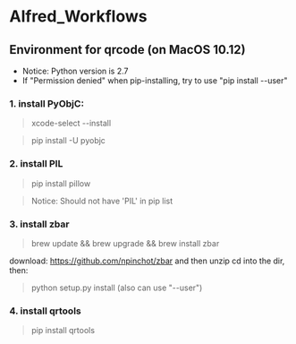 # Alfred_Workflows
## Environment for qrcode (on MacOS 10.12)
* Notice: Python version is 2.7
* If "Permission denied" when pip-installing, try to use "pip install --user"

### 1. install PyObjC:
> xcode-select --install

> pip install -U pyobjc

### 2. install PIL
> pip install pillow

> Notice: Should not have 'PIL' in pip list

### 3. install zbar
> brew update && brew upgrade && brew install zbar

download: https://github.com/npinchot/zbar and then unzip
cd into the dir, then:
> python setup.py install (also can use "--user")

### 4. install qrtools
> pip install qrtools
